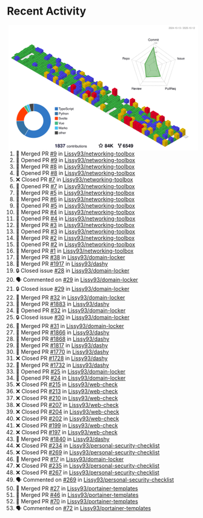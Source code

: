 # Recent Activity

<!-- Summary card -->
<a href="https://github.com/Lissy93/Lissy93/blob/master/METRICS.md">
  <img
    align="right"
    width="500"
    alt="Profile data, generated with yoshi389111/github-profile-3d-contrib"
    src="https://raw.githubusercontent.com/Lissy93/Lissy93/master/profile-3d-contrib/profile-gitblock.svg"
  />
</a>

<!--START_SECTION:activity-->
1. 🎉 Merged PR [#9](https://github.com/Lissy93/networking-toolbox/pull/9) in [Lissy93/networking-toolbox](https://github.com/Lissy93/networking-toolbox)
2. 💪 Opened PR [#9](https://github.com/Lissy93/networking-toolbox/pull/9) in [Lissy93/networking-toolbox](https://github.com/Lissy93/networking-toolbox)
3. 🎉 Merged PR [#8](https://github.com/Lissy93/networking-toolbox/pull/8) in [Lissy93/networking-toolbox](https://github.com/Lissy93/networking-toolbox)
4. 💪 Opened PR [#8](https://github.com/Lissy93/networking-toolbox/pull/8) in [Lissy93/networking-toolbox](https://github.com/Lissy93/networking-toolbox)
5. ❌ Closed PR [#7](https://github.com/Lissy93/networking-toolbox/pull/7) in [Lissy93/networking-toolbox](https://github.com/Lissy93/networking-toolbox)
6. 💪 Opened PR [#7](https://github.com/Lissy93/networking-toolbox/pull/7) in [Lissy93/networking-toolbox](https://github.com/Lissy93/networking-toolbox)
7. 🎉 Merged PR [#5](https://github.com/Lissy93/networking-toolbox/pull/5) in [Lissy93/networking-toolbox](https://github.com/Lissy93/networking-toolbox)
8. 🎉 Merged PR [#6](https://github.com/Lissy93/networking-toolbox/pull/6) in [Lissy93/networking-toolbox](https://github.com/Lissy93/networking-toolbox)
9. 💪 Opened PR [#5](https://github.com/Lissy93/networking-toolbox/pull/5) in [Lissy93/networking-toolbox](https://github.com/Lissy93/networking-toolbox)
10. 🎉 Merged PR [#4](https://github.com/Lissy93/networking-toolbox/pull/4) in [Lissy93/networking-toolbox](https://github.com/Lissy93/networking-toolbox)
11. 💪 Opened PR [#4](https://github.com/Lissy93/networking-toolbox/pull/4) in [Lissy93/networking-toolbox](https://github.com/Lissy93/networking-toolbox)
12. 🎉 Merged PR [#3](https://github.com/Lissy93/networking-toolbox/pull/3) in [Lissy93/networking-toolbox](https://github.com/Lissy93/networking-toolbox)
13. 💪 Opened PR [#3](https://github.com/Lissy93/networking-toolbox/pull/3) in [Lissy93/networking-toolbox](https://github.com/Lissy93/networking-toolbox)
14. 🎉 Merged PR [#2](https://github.com/Lissy93/networking-toolbox/pull/2) in [Lissy93/networking-toolbox](https://github.com/Lissy93/networking-toolbox)
15. 💪 Opened PR [#2](https://github.com/Lissy93/networking-toolbox/pull/2) in [Lissy93/networking-toolbox](https://github.com/Lissy93/networking-toolbox)
16. 🎉 Merged PR [#1](https://github.com/Lissy93/networking-toolbox/pull/1) in [Lissy93/networking-toolbox](https://github.com/Lissy93/networking-toolbox)
17. 🎉 Merged PR [#38](https://github.com/Lissy93/domain-locker/pull/38) in [Lissy93/domain-locker](https://github.com/Lissy93/domain-locker)
18. 🎉 Merged PR [#1917](https://github.com/Lissy93/dashy/pull/1917) in [Lissy93/dashy](https://github.com/Lissy93/dashy)
19. 🔒 Closed issue [#28](https://github.com/Lissy93/domain-locker/issues/28) in [Lissy93/domain-locker](https://github.com/Lissy93/domain-locker)
20. 🗣 Commented on [#29](https://github.com/Lissy93/domain-locker/issues/29) in [Lissy93/domain-locker](https://github.com/Lissy93/domain-locker)
21. 🔒 Closed issue [#29](https://github.com/Lissy93/domain-locker/issues/29) in [Lissy93/domain-locker](https://github.com/Lissy93/domain-locker)
22. 🎉 Merged PR [#32](https://github.com/Lissy93/domain-locker/pull/32) in [Lissy93/domain-locker](https://github.com/Lissy93/domain-locker)
23. 🎉 Merged PR [#1883](https://github.com/Lissy93/dashy/pull/1883) in [Lissy93/dashy](https://github.com/Lissy93/dashy)
24. 💪 Opened PR [#32](https://github.com/Lissy93/domain-locker/pull/32) in [Lissy93/domain-locker](https://github.com/Lissy93/domain-locker)
25. 🔒 Closed issue [#30](https://github.com/Lissy93/domain-locker/issues/30) in [Lissy93/domain-locker](https://github.com/Lissy93/domain-locker)
26. 🎉 Merged PR [#31](https://github.com/Lissy93/domain-locker/pull/31) in [Lissy93/domain-locker](https://github.com/Lissy93/domain-locker)
27. 🎉 Merged PR [#1866](https://github.com/Lissy93/dashy/pull/1866) in [Lissy93/dashy](https://github.com/Lissy93/dashy)
28. 🎉 Merged PR [#1868](https://github.com/Lissy93/dashy/pull/1868) in [Lissy93/dashy](https://github.com/Lissy93/dashy)
29. 🎉 Merged PR [#1817](https://github.com/Lissy93/dashy/pull/1817) in [Lissy93/dashy](https://github.com/Lissy93/dashy)
30. 🎉 Merged PR [#1770](https://github.com/Lissy93/dashy/pull/1770) in [Lissy93/dashy](https://github.com/Lissy93/dashy)
31. ❌ Closed PR [#1728](https://github.com/Lissy93/dashy/pull/1728) in [Lissy93/dashy](https://github.com/Lissy93/dashy)
32. 🎉 Merged PR [#1732](https://github.com/Lissy93/dashy/pull/1732) in [Lissy93/dashy](https://github.com/Lissy93/dashy)
33. 💪 Opened PR [#25](https://github.com/Lissy93/domain-locker/pull/25) in [Lissy93/domain-locker](https://github.com/Lissy93/domain-locker)
34. 💪 Opened PR [#24](https://github.com/Lissy93/domain-locker/pull/24) in [Lissy93/domain-locker](https://github.com/Lissy93/domain-locker)
35. ❌ Closed PR [#215](https://github.com/Lissy93/web-check/pull/215) in [Lissy93/web-check](https://github.com/Lissy93/web-check)
36. ❌ Closed PR [#213](https://github.com/Lissy93/web-check/pull/213) in [Lissy93/web-check](https://github.com/Lissy93/web-check)
37. ❌ Closed PR [#210](https://github.com/Lissy93/web-check/pull/210) in [Lissy93/web-check](https://github.com/Lissy93/web-check)
38. ❌ Closed PR [#207](https://github.com/Lissy93/web-check/pull/207) in [Lissy93/web-check](https://github.com/Lissy93/web-check)
39. ❌ Closed PR [#204](https://github.com/Lissy93/web-check/pull/204) in [Lissy93/web-check](https://github.com/Lissy93/web-check)
40. ❌ Closed PR [#202](https://github.com/Lissy93/web-check/pull/202) in [Lissy93/web-check](https://github.com/Lissy93/web-check)
41. ❌ Closed PR [#199](https://github.com/Lissy93/web-check/pull/199) in [Lissy93/web-check](https://github.com/Lissy93/web-check)
42. ❌ Closed PR [#197](https://github.com/Lissy93/web-check/pull/197) in [Lissy93/web-check](https://github.com/Lissy93/web-check)
43. 🎉 Merged PR [#1840](https://github.com/Lissy93/dashy/pull/1840) in [Lissy93/dashy](https://github.com/Lissy93/dashy)
44. ❌ Closed PR [#234](https://github.com/Lissy93/personal-security-checklist/pull/234) in [Lissy93/personal-security-checklist](https://github.com/Lissy93/personal-security-checklist)
45. ❌ Closed PR [#269](https://github.com/Lissy93/personal-security-checklist/pull/269) in [Lissy93/personal-security-checklist](https://github.com/Lissy93/personal-security-checklist)
46. 🎉 Merged PR [#17](https://github.com/Lissy93/domain-locker/pull/17) in [Lissy93/domain-locker](https://github.com/Lissy93/domain-locker)
47. ❌ Closed PR [#235](https://github.com/Lissy93/personal-security-checklist/pull/235) in [Lissy93/personal-security-checklist](https://github.com/Lissy93/personal-security-checklist)
48. ❌ Closed PR [#267](https://github.com/Lissy93/personal-security-checklist/pull/267) in [Lissy93/personal-security-checklist](https://github.com/Lissy93/personal-security-checklist)
49. 🗣 Commented on [#269](https://github.com/Lissy93/personal-security-checklist/issues/269) in [Lissy93/personal-security-checklist](https://github.com/Lissy93/personal-security-checklist)
50. 🎉 Merged PR [#27](https://github.com/Lissy93/portainer-templates/pull/27) in [Lissy93/portainer-templates](https://github.com/Lissy93/portainer-templates)
51. 🎉 Merged PR [#46](https://github.com/Lissy93/portainer-templates/pull/46) in [Lissy93/portainer-templates](https://github.com/Lissy93/portainer-templates)
52. 🎉 Merged PR [#70](https://github.com/Lissy93/portainer-templates/pull/70) in [Lissy93/portainer-templates](https://github.com/Lissy93/portainer-templates)
53. 🗣 Commented on [#72](https://github.com/Lissy93/portainer-templates/issues/72) in [Lissy93/portainer-templates](https://github.com/Lissy93/portainer-templates)
<!--END_SECTION:activity-->
